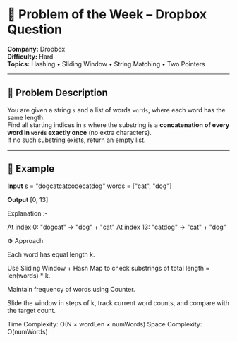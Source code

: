# 🧩 Problem of the Week – Dropbox Question  
**Company:** Dropbox  
**Difficulty:** Hard  
**Topics:** Hashing • Sliding Window • String Matching • Two Pointers  

---

## 📖 Problem Description
You are given a string `s` and a list of words `words`, where each word has the same length.  
Find all starting indices in `s` where the substring is a **concatenation of every word in `words` exactly once** (no extra characters).  
If no such substring exists, return an empty list.

---

## 🧠 Example
**Input**
s = "dogcatcatcodecatdog"
words = ["cat", "dog"]

**Output**
[0, 13]

Explanation :-

At index 0: "dogcat" → "dog" + "cat"
At index 13: "catdog" → "cat" + "dog"

⚙️ Approach

Each word has equal length k.

Use Sliding Window + Hash Map to check substrings of total length = len(words) * k.

Maintain frequency of words using Counter.

Slide the window in steps of k, track current word counts, and compare with the target count.

Time Complexity: O(N × wordLen × numWords)
Space Complexity: O(numWords)